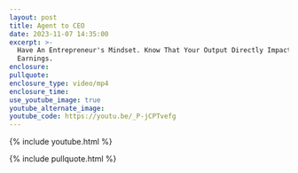 ```yaml
---
layout: post
title: Agent to CEO
date: 2023-11-07 14:35:00
excerpt: >-
  Have An Entrepreneur's Mindset. Know That Your Output Directly Impacts Your
  Earnings.
enclosure:
pullquote:
enclosure_type: video/mp4
enclosure_time:
use_youtube_image: true
youtube_alternate_image:
youtube_code: https://youtu.be/_P-jCPTvefg
---
```

{% include youtube.html %}

{% include pullquote.html %}
